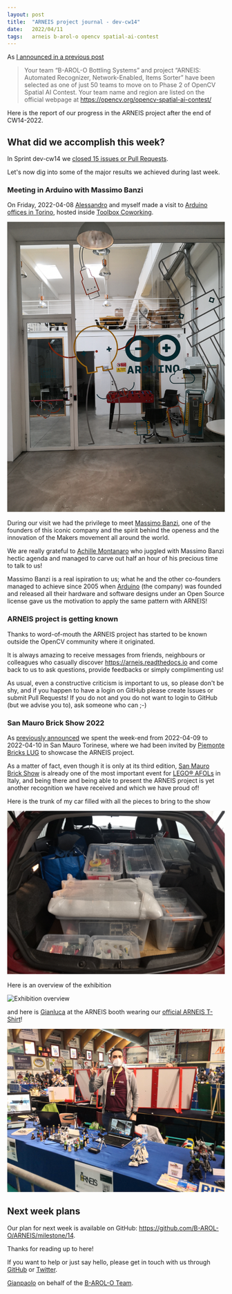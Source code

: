 ```yaml
---
layout: post
title:  "ARNEIS project journal - dev-cw14"
date:   2022/04/11
tags: 	arneis b-arol-o opencv spatial-ai-contest
---
```


<!--
<a href="https://opencv.org/opencv-spatial-ai-contest/#finalists"><img src="https://user-images.githubusercontent.com/75182/146637995-3266f15d-81a4-4470-a337-965404340121.jpg" alt="OpenCV Spatial AI Contest Finalist" width="40%"></a>

Welcome to our weekly status report of the [ARNEIS project](https://github.com/B-AROL-O/ARNEIS)!
-->

As [I announced in a previous post](https://gmacario.github.io/posts/2021-12-18-arneis-spatial-ai-finalist)

> Your team “B-AROL-O Bottling Systems” and project “ARNEIS: Automated Recognizer, Network-Enabled, Items Sorter” have been selected as one of just 50 teams to move on to Phase 2 of OpenCV Spatial AI Contest.
> Your team name and region are listed on the official webpage at <https://opencv.org/opencv-spatial-ai-contest/>

Here is the report of our progress in the ARNEIS project after the end of CW14-2022.

## What did we accomplish this week?

In Sprint dev-cw14 we [closed 15 issues or Pull Requests](https://github.com/B-AROL-O/ARNEIS/issues?q=is%3Aclosed+milestone%3Adev-cw14).

<!-- TODO: Add screenshot of <https://github.com/orgs/B-AROL-O/projects/1/views/5> -->

Let's now dig into some of the major results we achieved during last week.

### Meeting in Arduino with Massimo Banzi

On Friday, 2022-04-08 [Alessandro](https://github.com/alv67) and myself made a visit to [Arduino offices in Torino](https://blog.arduino.cc/2012/02/22/welcome-officine-arduino-torino/), hosted inside [Toolbox Coworking](https://www.toolboxcoworking.com/).

![Arduino](../public/assets/2022-04-11-arneis-dev-cw14/2021-05-23%2016.29.17.jpg)

During our visit we had the privilege to meet [Massimo Banzi](https://massimobanzi.com/about/), one of the founders of this iconic company and the spirit behind the openess and the innovation of the Makers movement all around the world.

We are really grateful to [Achille Montanaro](https://www.linkedin.com/in/achille-montanaro) who juggled with Massimo Banzi hectic agenda and managed to carve out half an hour of his precious time to talk to us!

Massimo Banzi is a real ispiration to us; what he and the other co-founders managed to achieve since 2005 when [Arduino](https://www.arduino.cc/) (the company) was founded and released all their hardware and software designs under an Open Source license gave us the motivation to apply the same pattern with ARNEIS!

### ARNEIS project is getting known

Thanks to word-of-mouth the ARNEIS project has started to be known outside the OpenCV community where it originated.

It is always amazing to receive messages from friends, neighbours or colleagues who casually discover <https://arneis.readthedocs.io> and come back to us to ask questions, provide feedbacks or simply complimenting us!

As usual, even a constructive criticism is important to us, so please don't be shy, and if you happen to have a login on GitHub please create Issues or submit Pull Requests! If you do not and you do not want to login to GitHub (but we advise you to), ask someone who can ;-)

### San Mauro Brick Show 2022

As [previously announced](https://github.com/B-AROL-O/ARNEIS/issues/130) we spent the week-end from 2022-04-09 to 2022-04-10 in San Mauro Torinese, where we had been invited by [Piemonte Bricks LUG](https://www.piemontebricks.it/) to showcase the ARNEIS project.

As a matter of fact, even though it is only at its third edition, [San Mauro Brick Show](https://www.youtube.com/watch?v=RE2Iz95NlAw) is already one of the most important event for [LEGO&reg; AFOLs](https://en.wiktionary.org/wiki/AFOL) in Italy, and being there and being able to present the ARNEIS project is yet another recognition we have received and which we have proud of!

Here is the trunk of my car filled with all the pieces to bring to the show

![Giulietta full](../public/assets/2022-04-11-arneis-dev-cw14/2022-04-09%2011.48.42.jpg)

Here is an overview of the exhibition

![Exhibition overview](https://scontent.fmxp10-1.fna.fbcdn.net/v/t39.30808-6/278128346_3545753165548997_4362807337935728218_n.jpg?_nc_cat=108&ccb=1-5&_nc_sid=8bfeb9&_nc_ohc=2jjGtp-U2Q4AX_wLZ5O&_nc_ht=scontent.fmxp10-1.fna&oh=00_AT93LOnk8Tw1NJmP9wwxoqc_B7kgzyvRRIrTfgQ7tKZ1tw&oe=6262EE65)

and here is [Gianluca](https://github.com/gteti) at the ARNEIS booth wearing our [official ARNEIS T-Shirt](https://github.com/B-AROL-O/ARNEIS/issues/121)!

![2022-04-09%2016.41.18.jpg](../public/assets/2022-04-11-arneis-dev-cw14/2022-04-09%2016.41.18.jpg)

## Next week plans

Our plan for next week is available on GitHub: <https://github.com/B-AROL-O/ARNEIS/milestone/14>.

<!-- TODO: Add screenshot of <https://github.com/orgs/B-AROL-O/projects/1/views/1> -->

<!-- ## That's all, folks -->

Thanks for reading up to here!

<!-- Thanks for reading up to the end of such long post! -->

If you want to help or just say hello, please get in touch with us through [GitHub](https://github.com/B-AROL-O/ARNEIS) or [Twitter](https://twitter.com/baroloteam).

[Gianpaolo](https://github.com/gmacario) on behalf of the [B-AROL-O Team](https://github.com/b-arol-o).

<!-- EOF -->
